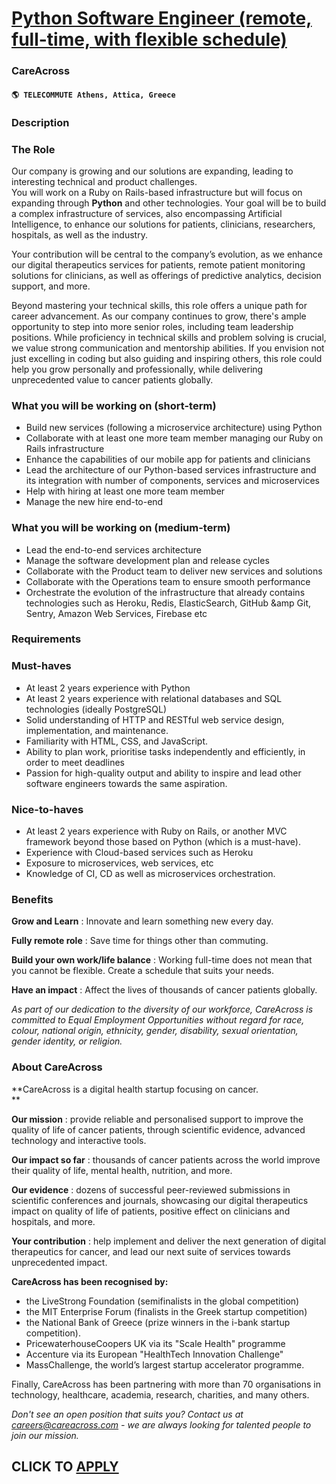 # [Python Software Engineer (remote, full-time, with flexible schedule)](https://www.remotewlb.com/apply/python-software-engineer-remote-full-time-with-flexible-schedule)  
### CareAcross  
#### `🌎 TELECOMMUTE Athens, Attica, Greece`  

### **Description**

### The Role

Our company is growing and our solutions are expanding, leading to interesting technical and product challenges.  
You will work on a Ruby on Rails-based infrastructure but will focus on expanding through **Python** and other technologies. Your goal will be to build a complex infrastructure of services, also encompassing Artificial Intelligence, to enhance our solutions for patients, clinicians, researchers, hospitals, as well as the industry.

Your contribution will be central to the company’s evolution, as we enhance our digital therapeutics services for patients, remote patient monitoring solutions for clinicians, as well as offerings of predictive analytics, decision support, and more.

Beyond mastering your technical skills, this role offers a unique path for career advancement. As our company continues to grow, there's ample opportunity to step into more senior roles, including team leadership positions. While proficiency in technical skills and problem solving is crucial, we value strong communication and mentorship abilities. If you envision not just excelling in coding but also guiding and inspiring others, this role could help you grow personally and professionally, while delivering unprecedented value to cancer patients globally.

### What you will be working on (short-term)

  * Build new services (following a microservice architecture) using Python 
  * Collaborate with at least one more team member managing our Ruby on Rails infrastructure
  * Enhance the capabilities of our mobile app for patients and clinicians
  * Lead the architecture of our Python-based services infrastructure and its integration with number of components, services and microservices
  * Help with hiring at least one more team member
  * Manage the new hire end-to-end

### What you will be working on (medium-term)

  * Lead the end-to-end services architecture 
  * Manage the software development plan and release cycles
  * Collaborate with the Product team to deliver new services and solutions
  * Collaborate with the Operations team to ensure smooth performance
  * Orchestrate the evolution of the infrastructure that already contains technologies such as Heroku, Redis, ElasticSearch, GitHub &amp Git, Sentry, Amazon Web Services, Firebase etc

### **Requirements**

### Must-haves

  * At least 2 years experience with Python 
  * At least 2 years experience with relational databases and SQL technologies (ideally PostgreSQL)
  * Solid understanding of HTTP and RESTful web service design, implementation, and maintenance.
  * Familiarity with HTML, CSS, and JavaScript.
  * Ability to plan work, prioritise tasks independently and efficiently, in order to meet deadlines
  * Passion for high-quality output and ability to inspire and lead other software engineers towards the same aspiration.

### Nice-to-haves

  * At least 2 years experience with Ruby on Rails, or another MVC framework beyond those based on Python (which is a must-have).
  * Experience with Cloud-based services such as Heroku
  * Exposure to microservices, web services, etc
  * Knowledge of CI, CD as well as microservices orchestration.

### **Benefits**

 **Grow and Learn** : Innovate and learn something new every day.

 **Fully remote role** : Save time for things other than commuting.

 **Build your own work/life balance** : Working full-time does not mean that you cannot be flexible. Create a schedule that suits your needs.

 **Have an impact** : Affect the lives of thousands of cancer patients globally.

 _As part of our dedication to the diversity of our workforce, CareAcross is committed to Equal Employment Opportunities without regard for race, colour, national origin, ethnicity, gender, disability, sexual orientation, gender identity, or religion._

###  **About CareAcross**

 **CareAcross is a digital health startup focusing on cancer.  
**

 **Our mission** : provide reliable and personalised support to improve the quality of life of cancer patients, through scientific evidence, advanced technology and interactive tools.

 **Our impact so far** : thousands of cancer patients across the world improve their quality of life, mental health, nutrition, and more.

 **Our evidence** : dozens of successful peer-reviewed submissions in scientific conferences and journals, showcasing our digital therapeutics impact on quality of life of patients, positive effect on clinicians and hospitals, and more.

 **Your contribution** : help implement and deliver the next generation of digital therapeutics for cancer, and lead our next suite of services towards unprecedented impact.

  

 **CareAcross has been recognised by:**

  * the LiveStrong Foundation (semifinalists in the global competition)
  * the MIT Enterprise Forum (finalists in the Greek startup competition)
  * the National Bank of Greece (prize winners in the i-bank startup competition).
  * PricewaterhouseCoopers UK via its "Scale Health" programme
  * Accenture via its European "HealthTech Innovation Challenge"
  * MassChallenge, the world’s largest startup accelerator programme.

Finally, CareAcross has been partnering with more than 70 organisations in technology, healthcare, academia, research, charities, and many others.

  

 _Don't see an open position that suits you? Contact us at careers@careacross.com - we are always looking for talented people to join our mission._

  
## CLICK TO [APPLY](https://www.remotewlb.com/apply/python-software-engineer-remote-full-time-with-flexible-schedule)

